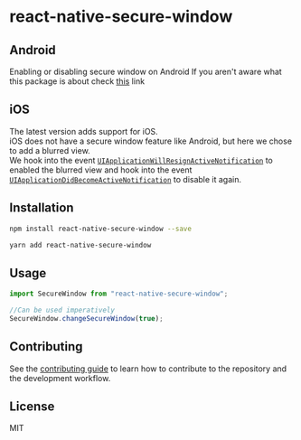 # react-native-secure-window

## Android

Enabling or disabling secure window on Android
If you aren't aware what this package is about check [this](https://developer.android.com/reference/android/view/WindowManager.LayoutParams#FLAG_SECURE) link

## iOS

The latest version adds support for iOS. \
iOS does not have a secure window feature like Android, but here we chose to add a blurred view. \
We hook into the event [`UIApplicationWillResignActiveNotification`](https://developer.apple.com/documentation/uikit/uiapplicationwillresignactivenotification) to enabled the blurred view and hook into the event [`UIApplicationDidBecomeActiveNotification`](https://developer.apple.com/documentation/uikit/uiapplicationdidbecomeactivenotification) to disable it again.

## Installation

```sh
npm install react-native-secure-window --save
```

```sh
yarn add react-native-secure-window
```

## Usage

```js
import SecureWindow from "react-native-secure-window";

//Can be used imperatively
SecureWindow.changeSecureWindow(true);
```

## Contributing

See the [contributing guide](CONTRIBUTING.md) to learn how to contribute to the repository and the development workflow.

## License

MIT
